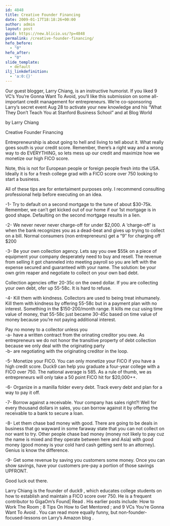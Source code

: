 ```yaml
---
id: 4848
title: Creative Founder Financing
date: 2009-01-17T18:18:26+00:00
author: admin
layout: post
guid: https://new.blicio.us/?p=4848
permalink: /creative-founder-financing/
hefo_before:
  - "0"
hefo_after:
  - "0"
slide_template:
  - default
ilj_linkdefinition:
  - 'a:0:{}'
---
```

Our guest blogger, Larry Chiang, is an instructive humorist. If you liked 9 VC’s You’re Gonna Want To Avoid, you’ll like this submission on some all-important credit management for entrepreneurs. We’re co-sponsoring Larry’s secret event Aug 28 to activate your new knowledge and his “What They Don’t Teach You at Stanford Business School” and at Blog World

by Larry Chiang

Creative Founder Financing

Entrepreneurship is about going to hell and living to tell about it. What really goes south is your credit score. Remember, there’s a right way and a wrong way to do EVERYTHING, so lets mess up our credit and maximize how we monetize our high FICO score.

Note, this is not for European people or foreign people fresh into the USA. Ideally it is for a fresh college grad with a FICO score over 750 looking to start a business.

All of these tips are for entertaiment purposes only. I recommend consulting professional help before executing on an idea.

-1- Try to default on a second mortgage to the tune of about $30-75k. Remember, we can’t get kicked out of our home if our 1st mortgage is in good shape. Defaulting on the second mortgage results in a lien.

-2- We never never never charge-off for under $2,000. A ‘charge-off’ is when the bank recognizes you as a dead-beat and gives up trying to collect on a bill. Normal consumers (non entrepreneurs) get a “9″ for charging off $200

-3- Be your own collection agency. Lets say you owe $55k on a piece of equipment your company desperately need to buy and resell. The revenue from selling it got channeled into meeting payroll so you are left with the expense secured and guaranteed with your name. The solution: be your own grim reaper and negotiate to collect on your own bad debt.

Collection agencies offer 20-35c on the owed dollar. If you are collecting your own debt, ofer up 55-58c. It is hard to refuse.

-4- Kill them with kindness. Collectors are used to being treat inhumanely. Kill them with kindness by offering 55-58c but in a payment plan with no interest. Something in the $150-200/month range. It kills me cuz using time value of money, that 55-58c just became 30-45c based on time value of money because you’re not paying additional interest.

Pay no money to a collector unless you  
-a- have a written contract from the orinating creditor you owe. As entrepreneurs we do not honor the transitive property of debt collection because we only deal with the originating party  
-b- are negotiating with the originating creditor in the loop.

-5- Monetize your FICO. You can only monetize your FICO if you have a high credit score. Duck9 can help you graduate a four-year college with a FICO over 750. The national average is 585. As a rule of thumb, we as entrepreneurs will only take a 50 point FICO hit for $20,000++.

-6- Organize in a manilla folder every debt. Track every debt and plan for a way to pay it off.

-7- Borrow against a receivable. Your company has sales right?! Well for every thousand dollars in sales, you can borrow against it by offering the receivable to a bank to secure a loan.

-8- Let them chase bad money with good. There are going to be deals in business that go wayward in some faraway state that you can not collect on nor want to try. Other people chase bad money (money not likely to pay cuz the name is mixed and they operate between here and Asia) with good money (good money is your cold hard cash getting sent to an attorney). Genius is know the difference.

-9- Get some revenue by saving you customers some money. Once you can show savings, have your customers pre-pay a portion of those savings UPFRONT.

Good luck out there.

Larry Chiang is the founder of duck9 , which educates college students on how to establish and maintain a FICO score over 750. He is a frequent contributor to GigaOm’s Found| Read . His earlier posts include: How to Work The Room ; 8 Tips On How to Get Mentored ; and 9 VCs You’re Gonna Want To Avoid . You can read more equally funny, but non-founder-focused-lessons on Larry’s Amazon blog .